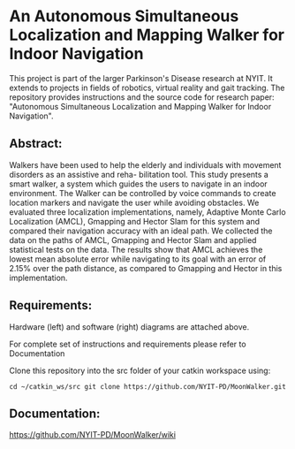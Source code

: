 # An Autonomous Simultaneous Localization and Mapping Walker for Indoor Navigation

This project is part of the larger Parkinson's Disease research at NYIT. It extends to projects in fields of robotics, virtual reality and gait tracking. The repository provides instructions and the source code for research paper: "Autonomous Simultaneous Localization and Mapping Walker for Indoor Navigation".



## Abstract:
Walkers have been used to help the elderly and individuals with movement disorders as an assistive and reha- bilitation tool. This study presents a smart walker, a system which guides the users to navigate in an indoor environment. The Walker can be controlled by voice commands to create location markers and navigate the user while avoiding obstacles. We evaluated three localization implementations, namely, Adaptive Monte Carlo Localization (AMCL), Gmapping and Hector Slam for this system and compared their navigation accuracy with an ideal path. We collected the data on the paths of AMCL, Gmapping and Hector Slam and applied statistical tests on the data. The results show that AMCL achieves the lowest mean absolute error while navigating to its goal with an error of 2.15% over the path distance, as compared to Gmapping and Hector in this implementation.

## Requirements:

Hardware (left) and software (right) diagrams are attached above.

For complete set of instructions and requirements please refer to Documentation

Clone this repository into the src folder of your catkin workspace using:

`
cd ~/catkin_ws/src
git clone https://github.com/NYIT-PD/MoonWalker.git
`


## Documentation:
https://github.com/NYIT-PD/MoonWalker/wiki

